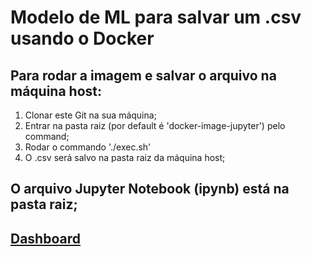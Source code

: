 # Modelo de ML para salvar um .csv usando o Docker

## Para rodar a imagem e salvar o arquivo na máquina host:
1. Clonar este Git na sua máquina;
2. Entrar na pasta raiz (por default é 'docker-image-jupyter') pelo command;
3. Rodar o commando './exec.sh'
4. O .csv será salvo na pasta raiz da máquina host;

## O arquivo Jupyter Notebook (ipynb) está na pasta raiz;

## [Dashboard](https://datastudio.google.com/reporting/bd820ef1-56eb-4ed3-bbb1-6331b67dd5a0)

